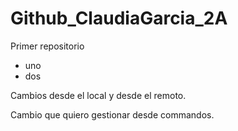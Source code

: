 # Github_ClaudiaGarcia_2A
Primer repositorio
* uno
* dos



Cambios desde el local y desde el remoto.

Cambio que quiero gestionar desde commandos.